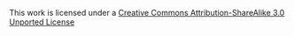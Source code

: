 This work is licensed under a [Creative Commons Attribution-ShareAlike 3.0 Unported License](http://creativecommons.org/licenses/by-sa/3.0)
